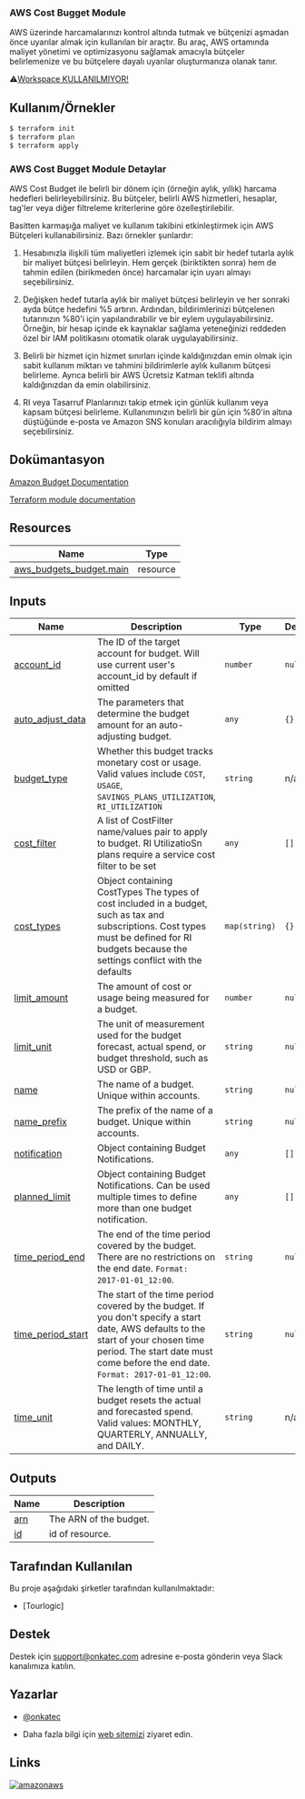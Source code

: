
### AWS Cost Bugget Module

AWS üzerinde harcamalarınızı kontrol altında tutmak ve bütçenizi aşmadan önce uyarılar almak için kullanılan bir araçtır. Bu araç, AWS ortamında maliyet yönetimi ve optimizasyonu sağlamak amacıyla bütçeler belirlemenize ve bu bütçelere dayalı uyarılar oluşturmanıza olanak tanır.

⚠️[Workspace KULLANILMIYOR!](https://developer.hashicorp.com/terraform/cli/commands/workspace)

## Kullanım/Örnekler

```bash
$ terraform init
$ terraform plan
$ terraform apply
```

### AWS Cost Bugget Module Detaylar 

AWS Cost Budget ile belirli bir dönem için (örneğin aylık, yıllık) harcama hedefleri belirleyebilirsiniz. Bu bütçeler, belirli AWS hizmetleri, hesaplar, tag'ler veya diğer filtreleme kriterlerine göre özelleştirilebilir.

Basitten karmaşığa maliyet ve kullanım takibini etkinleştirmek için AWS Bütçeleri kullanabilirsiniz. Bazı örnekler şunlardır:

1. Hesabınızla ilişkili tüm maliyetleri izlemek için sabit bir hedef tutarla aylık bir maliyet bütçesi belirleyin. Hem gerçek (biriktikten sonra) hem de tahmin edilen (birikmeden önce) harcamalar için uyarı almayı seçebilirsiniz.

2. Değişken hedef tutarla aylık bir maliyet bütçesi belirleyin ve her sonraki ayda bütçe hedefini %5 artırın. Ardından, bildirimlerinizi bütçelenen tutarınızın %80'i için yapılandırabilir ve bir eylem uygulayabilirsiniz. Örneğin, bir hesap içinde ek kaynaklar sağlama yeteneğinizi reddeden özel bir IAM politikasını otomatik olarak uygulayabilirsiniz.

3. Belirli bir hizmet için hizmet sınırları içinde kaldığınızdan emin olmak için sabit kullanım miktarı ve tahmini bildirimlerle aylık kullanım bütçesi belirleme. Ayrıca belirli bir AWS Ücretsiz Katman teklifi altında kaldığınızdan da emin olabilirsiniz.

4. RI veya Tasarruf Planlarınızı takip etmek için günlük kullanım veya kapsam bütçesi belirleme. Kullanımınızın belirli bir gün için %80'in altına düştüğünde e-posta ve Amazon SNS konuları aracılığıyla bildirim almayı seçebilirsiniz.

## Dokümantasyon

[Amazon Budget Documentation](https://docs.aws.amazon.com/aws-cost-management/latest/APIReference/API_budgets_Budget.html#)

[Terraform module documentation](https://registry.terraform.io/providers/hashicorp/aws/latest/docs/resources/budgets_budget)


## Resources

| Name | Type |
|------|------|
| [aws_budgets_budget.main](https://registry.terraform.io/providers/hashicorp/aws/latest/docs/resources/budgets_budget) | resource |

## Inputs

| Name | Description | Type | Default | Required |
|------|-------------|------|---------|:--------:|
| <a name="input_account_id"></a> [account\_id](#input\_account\_id) | The ID of the target account for budget. Will use current user's account\_id by default if omitted | `number` | `null` | no |
| <a name="input_auto_adjust_data"></a> [auto\_adjust\_data](#input\_auto\_adjust\_data) | The parameters that determine the budget amount for an auto-adjusting budget. | `any` | `{}` | no |
| <a name="input_budget_type"></a> [budget\_type](#input\_budget\_type) | Whether this budget tracks monetary cost or usage. Valid values include `COST`, `USAGE`, `SAVINGS_PLANS_UTILIZATION`, `RI_UTILIZATION` | `string` | n/a | yes |
| <a name="input_cost_filter"></a> [cost\_filter](#input\_cost\_filter) | A list of CostFilter name/values pair to apply to budget. RI UtilizatioSn plans require a service cost filter to be set | `any` | `[]` | no |
| <a name="input_cost_types"></a> [cost\_types](#input\_cost\_types) | Object containing CostTypes The types of cost included in a budget, such as tax and subscriptions. Cost types must be defined for RI budgets because the settings conflict with the defaults | `map(string)` | `{}` | no |
| <a name="input_limit_amount"></a> [limit\_amount](#input\_limit\_amount) | The amount of cost or usage being measured for a budget. | `number` | `null` | no |
| <a name="input_limit_unit"></a> [limit\_unit](#input\_limit\_unit) | The unit of measurement used for the budget forecast, actual spend, or budget threshold, such as USD or GBP. | `string` | `null` | no |
| <a name="input_name"></a> [name](#input\_name) | The name of a budget. Unique within accounts. | `string` | `null` | no |
| <a name="input_name_prefix"></a> [name\_prefix](#input\_name\_prefix) | The prefix of the name of a budget. Unique within accounts. | `string` | `null` | no |
| <a name="input_notification"></a> [notification](#input\_notification) | Object containing Budget Notifications. | `any` | `[]` | no |
| <a name="input_planned_limit"></a> [planned\_limit](#input\_planned\_limit) | Object containing Budget Notifications. Can be used multiple times to define more than one budget notification. | `any` | `[]` | no |
| <a name="input_time_period_end"></a> [time\_period\_end](#input\_time\_period\_end) | The end of the time period covered by the budget. There are no restrictions on the end date. `Format: 2017-01-01_12:00`. | `string` | `null` | no |
| <a name="input_time_period_start"></a> [time\_period\_start](#input\_time\_period\_start) | The start of the time period covered by the budget. If you don't specify a start date, AWS defaults to the start of your chosen time period. The start date must come before the end date. `Format: 2017-01-01_12:00`. | `string` | `null` | no |
| <a name="input_time_unit"></a> [time\_unit](#input\_time\_unit) | The length of time until a budget resets the actual and forecasted spend. Valid values: MONTHLY, QUARTERLY, ANNUALLY, and DAILY. | `string` | n/a | yes |

## Outputs

| Name | Description |
|------|-------------|
| <a name="output_arn"></a> [arn](#output\_arn) | The ARN of the budget. |
| <a name="output_id"></a> [id](#output\_id) | id of resource. |
<!-- END OF PRE-COMMIT-TERRAFORM DOCS HOOK -->


## Tarafından Kullanılan

Bu proje aşağıdaki şirketler tarafından kullanılmaktadır:

- [Tourlogic]

## Destek
Destek için support@onkatec.com adresine e-posta gönderin veya Slack kanalımıza katılın.

## Yazarlar

- [@onkatec](https://www.github.com/onkatec)

- Daha fazla bilgi için [web sitemizi](https://onkatec.com) ziyaret edin.


## Links
[![amazonaws](https://www.onkatec.com/static/advanced-partner-yatay.png
)](https://partners.amazonaws.com/partners/0018W00002Cg8faQAB/)